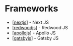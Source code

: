# Frameworks

- [[nextjs]] - Next JS
- [[redwoodjs]] - Redwood JS
- [[apollojs]] - Apollo JS
- [[gatsbyjs]] - Gatsby JS

[//begin]: # "Autogenerated link references for markdown compatibility"
[nextjs]: nextjs "Next JS"
[redwoodjs]: redwoodjs "RedwoodJS"
[apollojs]: apollojs/apollojs "Apollo JS"
[gatsbyjs]: gatsbyjs "Gatsby JS"
[//end]: # "Autogenerated link references"
